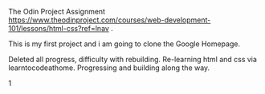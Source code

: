 The Odin Project Assignment https://www.theodinproject.com/courses/web-development-101/lessons/html-css?ref=lnav .

This is my first project and i am going to clone the Google Homepage.

Deleted all progress, difficulty with rebuilding. Re-learning html and css via learntocodeathome.
Progressing and building along the way.

1